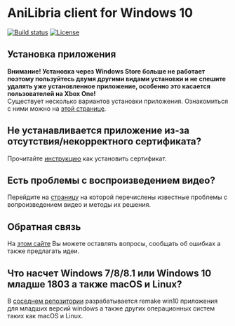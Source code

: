 # AniLibria client for Windows 10

[![Build status](https://ci.appveyor.com/api/projects/status/mmy41v654e7e8jgd?svg=true)](https://ci.appveyor.com/project/trueromanus/anilibria-win)
[![License](https://raw.githubusercontent.com/anilibria/anilibria-win/master/license-MIT-green.svg?sanitize=true)](https://raw.githubusercontent.com/anilibria/anilibria-win/master/license-MIT-green.svg?sanitize=true)

## Установка приложения

**Внимание! Установка через Windows Store больше не работает поэтому пользуйтесь двумя другими видами установки и не спешите удалять уже установленное приложение, особенно это касается пользователей на Xbox One!**  
Существует несколько вариантов установки приложения. Ознакомиться с ними можно на [этой странице](https://anilibria.github.io/anilibria-win/).  

## Не устанавливается приложение из-за отсутствия/некорректного сертификата?

Прочитайте [инструкцию](https://github.com/anilibria/anilibria-win/blob/master/doc/certificate.md) как установить сертификат.

## Есть проблемы с воспроизведением видео?

Перейдите на [страницу](https://github.com/anilibria/anilibria-win/blob/master/doc/video-issues.md) на которой перечислены известные проблемы с вопроизведением видео и методы их решения. 

## Обратная связь

На [этом сайте](https://anilibriawin10.reformal.ru/) Вы можете оставлять вопросы, сообщать об ошибках а также предлагать идеи.

## Что насчет Windows 7/8/8.1 или Windows 10 младше 1803 а также macOS и Linux?

В [соседнем репозитории](https://github.com/anilibria/anilibria-winmaclinux) разрабатывается remake win10 приложения для младших версий windows а также других операционных систем таких как macOS и Linux.
